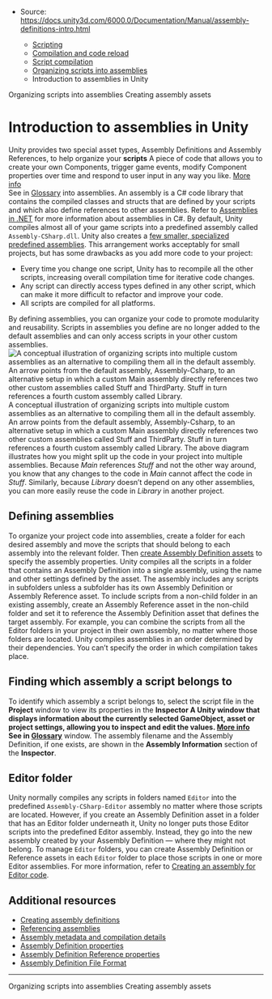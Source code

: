 * Source: https://docs.unity3d.com/6000.0/Documentation/Manual/assembly-definitions-intro.html

  * [Scripting](https://docs.unity3d.com/6000.0/Documentation/Manual/scripting.html)
  * [Compilation and code reload ](https://docs.unity3d.com/6000.0/Documentation/Manual/compilation-and-code-reload.html)
  * [Script compilation](https://docs.unity3d.com/6000.0/Documentation/Manual/script-compilation.html)
  * [Organizing scripts into assemblies](https://docs.unity3d.com/6000.0/Documentation/Manual/assembly-definition-files.html)
  * Introduction to assemblies in Unity


[](https://docs.unity3d.com/6000.0/Documentation/Manual/assembly-definition-files.html)
Organizing scripts into assemblies
[](https://docs.unity3d.com/6000.0/Documentation/Manual/assembly-definitions-creating.html)
Creating assembly assets
# Introduction to assemblies in Unity
Unity provides two special asset types, Assembly Definitions and Assembly References, to help organize your **scripts** A piece of code that allows you to create your own Components, trigger game events, modify Component properties over time and respond to user input in any way you like. [More info](https://docs.unity3d.com/6000.0/Documentation/Manual/creating-scripts.html)  
See in [Glossary](https://docs.unity3d.com/6000.0/Documentation/Manual/Glossary.html#Scripts) into assemblies.
An assembly is a C# code library that contains the compiled classes and structs that are defined by your scripts and which also define references to other assemblies. Refer to [Assemblies in .NET](https://learn.microsoft.com/en-us/dotnet/standard/assembly/) for more information about assemblies in C#.
By default, Unity compiles almost all of your game scripts into a predefined assembly called `Assembly-CSharp.dll`. Unity also creates a [few smaller, specialized predefined assemblies](https://docs.unity3d.com/6000.0/Documentation/Manual/script-compile-order-folders.html).
This arrangement works acceptably for small projects, but has some drawbacks as you add more code to your project:
  * Every time you change one script, Unity has to recompile all the other scripts, increasing overall compilation time for iterative code changes.
  * Any script can directly access types defined in any other script, which can make it more difficult to refactor and improve your code.
  * All scripts are compiled for all platforms.


By defining assemblies, you can organize your code to promote modularity and reusability. Scripts in assemblies you define are no longer added to the default assemblies and can only access scripts in your other custom assemblies.
![A conceptual illustration of organizing scripts into multiple custom assemblies as an alternative to compiling them all in the default assembly. An arrow points from the default assembly, Assembly-Csharp, to an alternative setup in which a custom Main assembly directly references two other custom assemblies called Stuff and ThirdParty. Stuff in turn references a fourth custom assembly called Library.](https://docs.unity3d.com/6000.0/Documentation/uploads/Main/ScriptCompilation.png) A conceptual illustration of organizing scripts into multiple custom assemblies as an alternative to compiling them all in the default assembly. An arrow points from the default assembly, Assembly-Csharp, to an alternative setup in which a custom Main assembly directly references two other custom assemblies called Stuff and ThirdParty. Stuff in turn references a fourth custom assembly called Library.
The above diagram illustrates how you might split up the code in your project into multiple assemblies. Because _Main_ references _Stuff_ and not the other way around, you know that any changes to the code in _Main_ cannot affect the code in _Stuff_. Similarly, because _Library_ doesn’t depend on any other assemblies, you can more easily reuse the code in _Library_ in another project.
## Defining assemblies
To organize your project code into assemblies, create a folder for each desired assembly and move the scripts that should belong to each assembly into the relevant folder. Then [create Assembly Definition assets](https://docs.unity3d.com/6000.0/Documentation/Manual/assembly-definitions-creating.html) to specify the assembly properties.
Unity compiles all the scripts in a folder that contains an Assembly Definition into a single assembly, using the name and other settings defined by the asset. The assembly includes any scripts in subfolders unless a subfolder has its own Assembly Definition or Assembly Reference asset. 
To include scripts from a non-child folder in an existing assembly, create an Assembly Reference asset in the non-child folder and set it to reference the Assembly Definition asset that defines the target assembly. For example, you can combine the scripts from all the Editor folders in your project in their own assembly, no matter where those folders are located.
Unity compiles assemblies in an order determined by their dependencies. You can’t specify the order in which compilation takes place.
## Finding which assembly a script belongs to
To identify which assembly a script belongs to, select the script file in the **Project** window to view its properties in the ****Inspector** A Unity window that displays information about the currently selected GameObject, asset or project settings, allowing you to inspect and edit the values. [More info](https://docs.unity3d.com/6000.0/Documentation/Manual/UsingTheInspector.html)  
See in [Glossary](https://docs.unity3d.com/6000.0/Documentation/Manual/Glossary.html#Inspector)** window. The assembly filename and the Assembly Definition, if one exists, are shown in the **Assembly Information** section of the **Inspector**.
## Editor folder
Unity normally compiles any scripts in folders named `Editor` into the predefined `Assembly-CSharp-Editor` assembly no matter where those scripts are located. However, if you create an Assembly Definition asset in a folder that has an Editor folder underneath it, Unity no longer puts those Editor scripts into the predefined Editor assembly. Instead, they go into the new assembly created by your Assembly Definition — where they might not belong. To manage `Editor` folders, you can create Assembly Definition or Reference assets in each `Editor` folder to place those scripts in one or more Editor assemblies. For more information, refer to [Creating an assembly for Editor code](https://docs.unity3d.com/6000.0/Documentation/Manual/assembly-definitions-creating.html#create-editor-assembly).
## Additional resources
  * [Creating assembly definitions](https://docs.unity3d.com/6000.0/Documentation/Manual/assembly-definitions-creating.html)
  * [Referencing assemblies](https://docs.unity3d.com/6000.0/Documentation/Manual/assembly-definitions-referencing.html)
  * [Assembly metadata and compilation details](https://docs.unity3d.com/6000.0/Documentation/Manual/assembly-definition-metadata.html)
  * [Assembly Definition properties](https://docs.unity3d.com/6000.0/Documentation/Manual/class-AssemblyDefinitionImporter.html)
  * [Assembly Definition Reference properties](https://docs.unity3d.com/6000.0/Documentation/Manual/class-AssemblyDefinitionReferenceImporter.html)
  * [Assembly Definition File Format](https://docs.unity3d.com/6000.0/Documentation/Manual/assembly-definition-file-format.html)


* * *
[](https://docs.unity3d.com/6000.0/Documentation/Manual/assembly-definition-files.html)
Organizing scripts into assemblies
[](https://docs.unity3d.com/6000.0/Documentation/Manual/assembly-definitions-creating.html)
Creating assembly assets
